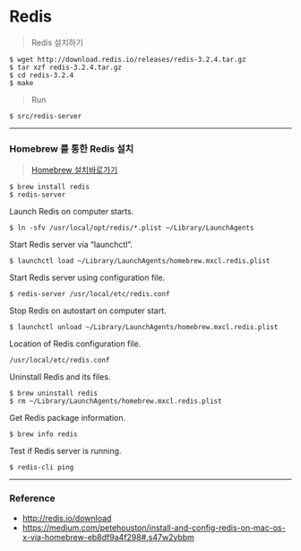 # Redis
> Redis 설치하기

```
$ wget http://download.redis.io/releases/redis-3.2.4.tar.gz
$ tar xzf redis-3.2.4.tar.gz
$ cd redis-3.2.4
$ make
```
> Run

```
$ src/redis-server
```

---
### Homebrew 를 통한 Redis 설치
> [Homebrew 설치바로가기](../Homebrew/Homebrew.md)

```
$ brew install redis
$ redis-server
```

Launch Redis on computer starts.
```
$ ln -sfv /usr/local/opt/redis/*.plist ~/Library/LaunchAgents
```

Start Redis server via “launchctl”.
```
$ launchctl load ~/Library/LaunchAgents/homebrew.mxcl.redis.plist
```

Start Redis server using configuration file.
```
$ redis-server /usr/local/etc/redis.conf
```

Stop Redis on autostart on computer start.
```
$ launchctl unload ~/Library/LaunchAgents/homebrew.mxcl.redis.plist
```

Location of Redis configuration file.
```
/usr/local/etc/redis.conf
```

Uninstall Redis and its files.
```
$ brew uninstall redis
$ rm ~/Library/LaunchAgents/homebrew.mxcl.redis.plist
```

Get Redis package information.
```
$ brew info redis
```
Test if Redis server is running.
```
$ redis-cli ping
```

---
### Reference
- http://redis.io/download  
- https://medium.com/petehouston/install-and-config-redis-on-mac-os-x-via-homebrew-eb8df9a4f298#.s47w2ybbm